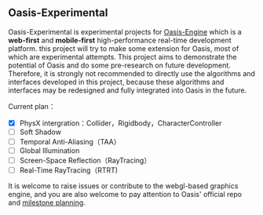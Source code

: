 ## Oasis-Experimental

Oasis-Experimental is experimental projects for [Oasis-Engine](https://github.com/oasis-engine/engine) which is a **web-first** and **mobile-first** high-performance real-time development platform. this project will try to make some extension for Oasis, most of which are experimental attempts. This project aims to demonstrate the potential of Oasis and do some pre-research on future development. Therefore, it is strongly not recommended to directly use the algorithms and interfaces developed in this project, because these algorithms and interfaces may be redesigned and fully integrated into Oasis in the future.

Current plan：

- [x] PhysX intergration：Collider，Rigidbody，CharacterController
- [ ] Soft Shadow
- [ ] Temporal Anti-Aliasing（TAA）
- [ ] Global Illumination
- [ ] Screen-Space Reflection（RayTracing）
- [ ] Real-Time RayTracing（RTRT)

It is welcome to raise issues or contribute to the webgl-based graphics engine, and you are also welcome to pay attention to Oasis' official repo and [milestone planning](https://github.com/orgs/oasis-engine/projects).


